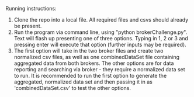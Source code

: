 Running instructions:

1. Clone the repo into a local file. All required files and csvs should already be present.
2. Run the program via command line, using "python brokerChallenge.py". Text will flash up presenting one of three options. Typing in 1, 2 or 3 and pressing enter will execute that option (further inputs may be required).
3. The first option will take in the two broker files and create two normalized csv files, as well as one combinedDataSet file containing aggregated data from both brokers. The other options are for data reporting and searching via broker - they require a normalized
   data set to run. It is recommended to run the first option to generate the aggregated, normalized data set and then passing it in as 'combinedDataSet.csv' to test the other options.
